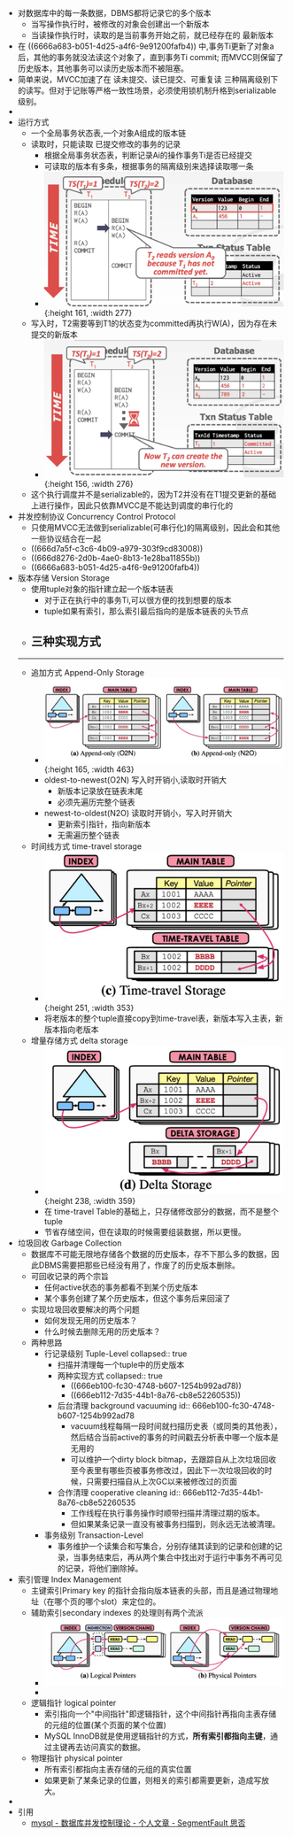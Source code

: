 - 对数据库中的每一条数据，DBMS都将记录它的多个版本
	- 当写操作执行时，被修改的对象会创建出一个新版本
	- 当读操作执行时，读取的是当前事务开始之前，就已经存在的 最新版本
- 在 ((6666a683-b051-4d25-a4f6-9e91200fafb4)) 中,事务Ti更新了对象a后，其他的事务就没法读这个对象了，直到事务Ti commit; 而MVCC则保留了历史版本，其他事务可以读历史版本而不被阻塞。
- 简单来说，MVCC加速了在 读未提交、读已提交、可重复读 三种隔离级别下的读写。但对于记账等严格一致性场景，必须使用锁机制升格到serializable级别。
-
- 运行方式
	- 一个全局事务状态表,一个对象A组成的版本链
	- 读取时，只能读取 已提交修改的事务的记录
		- 根据全局事务状态表，判断记录Ai的操作事务Ti是否已经提交
		- 可读取的版本有多条，根据事务的隔离级别来选择读取哪一条
		- ![image.png](../assets/image_1718527803453_0.png){:height 161, :width 277}
	- 写入时，T2需要等到T1的状态变为committed再执行W(A)，因为存在未提交的新版本
		- ![image.png](../assets/image_1718527786455_0.png){:height 156, :width 276}
	- 这个执行调度并不是serializable的，因为T2并没有在T1提交更新的基础上进行操作，因此只依靠MVCC是不能达到调度的串行化的
- 并发控制协议 Concurrency Control Protocol
	- 只使用MVCC无法做到serializable(可串行化)的隔离级别，因此会和其他一些协议结合在一起
	- ((666d7a5f-c3c6-4b09-a979-303f9cd83008))
	- ((666d8276-2d0b-4ae0-8b13-1e28ba11855b))
	- ((6666a683-b051-4d25-a4f6-9e91200fafb4))
- 版本存储 Version Storage
	- 使用tuple对象的指针建立起一个版本链表
		- 对于正在执行中的事务Ti,可以很方便的找到想要的版本
		- tuple如果有索引，那么索引最后指向的是版本链表的头节点
	- 三种实现方式
		-
	- ---
	- 追加方式 Append-Only Storage
		- ![image.png](../assets/image_1718529535145_0.png){:height 165, :width 463}
		- oldest-to-newest(O2N) 写入时开销小,读取时开销大
			- 新版本记录放在链表末尾
			- 必须先遍历完整个链表
		- newest-to-oldest(N2O) 读取时开销小，写入时开销大
			- 更新索引指针，指向新版本
			- 无需遍历整个链表
	- 时间线方式 time-travel storage
		- ![image.png](../assets/image_1718529789134_0.png){:height 251, :width 353}
		- 将老版本的整个tuple直接copy到time-travel表，新版本写入主表，新版本指向老版本
	- 增量存储方式 delta storage
		- ![image.png](../assets/image_1718529885126_0.png){:height 238, :width 359}
		- 在 time-travel Table的基础上，只存储修改部分的数据，而不是整个tuple
		- 节省存储空间，但在读取的时候需要组装数据，所以更慢。
- 垃圾回收 Garbage Collection
	- 数据库不可能无限地存储各个数据的历史版本，存不下那么多的数据，因此DBMS需要把那些已经没有用了，作废了的历史版本删除。
	- 可回收记录的两个宗旨
		- 任何active状态的事务都看不到某个历史版本
		- 某个事务创建了某个历史版本，但这个事务后来回滚了
	- 实现垃圾回收要解决的两个问题
		- 如何发现无用的历史版本？
		- 什么时候去删除无用的历史版本？
	- 两种思路
		- 行记录级别 Tuple-Level
		  collapsed:: true
			- 扫描并清理每一个tuple中的历史版本
			- 两种实现方式
			  collapsed:: true
				- ((666eb100-fc30-4748-b607-1254b992ad78))
				- ((666eb112-7d35-44b1-8a76-cb8e52260535))
			- 后台清理 background vacuuming
			  id:: 666eb100-fc30-4748-b607-1254b992ad78
				- vacuum线程每隔一段时间就扫描历史表（或同类的其他表），然后结合当前active的事务的时间戳去分析表中哪一个版本是无用的
				- 可以维护一个dirty block bitmap，去跟踪自从上次垃圾回收至今表里有哪些页被事务修改过，因此下一次垃圾回收的时候，只需要扫描自从上次GC以来被修改过的页面
			- 合作清理 cooperative cleaning
			  id:: 666eb112-7d35-44b1-8a76-cb8e52260535
				- 工作线程在执行事务操作时顺带扫描并清理过期的版本。
				- 但如果某条记录一直没有被事务扫描到，则永远无法被清理。
		- 事务级别 Transaction-Level
			- 事务维护一个读集合和写集合，分别存储其读到的记录和创建的记录，当事务结束后，再从两个集合中找出对于运行中事务不再可见的记录，将他们删除掉。
- 索引管理 Index Management
	- 主键索引Primary key 的指针会指向版本链表的头部，而且是通过物理地址（在哪个页的哪个slot）来定位的。
	- 辅助索引secondary indexes 的处理则有两个流派
		- ![image.png](../assets/image_1718531070889_0.png)
		-
	- 逻辑指针 logical pointer
		- 索引指向一个"中间指针"即逻辑指针，这个中间指针再指向主表存储的元组的位置(某个页面的某个位置)
		- MySQL InnoDB就是使用逻辑指针的方式，**所有索引都指向主键**，通过主键再去访问真实的数据。
	- 物理指针 physical pointer
		- 所有索引都指向主表存储的元组的真实位置
		- 如果更新了某条记录的位置，则相关的索引都需要更新，造成写放大。
-
- 引用
	- [mysql - 数据库并发控制理论 - 个人文章 - SegmentFault 思否](https://segmentfault.com/a/1190000044918945#item-4-9)